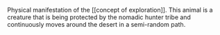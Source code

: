Physical manifestation of the [[concept of exploration]]. This animal is a creature that is being protected by the nomadic hunter tribe and continuously moves around the desert in a semi-random path.